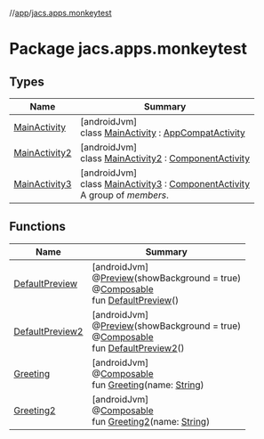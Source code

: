 //[app](../../index.md)/[jacs.apps.monkeytest](index.md)

# Package jacs.apps.monkeytest

## Types

| Name | Summary |
|---|---|
| [MainActivity](-main-activity/index.md) | [androidJvm]<br>class [MainActivity](-main-activity/index.md) : [AppCompatActivity](https://developer.android.com/reference/kotlin/androidx/appcompat/app/AppCompatActivity.html) |
| [MainActivity2](-main-activity2/index.md) | [androidJvm]<br>class [MainActivity2](-main-activity2/index.md) : [ComponentActivity](https://developer.android.com/reference/kotlin/androidx/activity/ComponentActivity.html) |
| [MainActivity3](-main-activity3/index.md) | [androidJvm]<br>class [MainActivity3](-main-activity3/index.md) : [ComponentActivity](https://developer.android.com/reference/kotlin/androidx/activity/ComponentActivity.html)<br>A group of *members*. |

## Functions

| Name | Summary |
|---|---|
| [DefaultPreview](-default-preview.md) | [androidJvm]<br>@[Preview](https://developer.android.com/reference/kotlin/androidx/compose/ui/tooling/preview/Preview.html)(showBackground = true)<br>@[Composable](https://developer.android.com/reference/kotlin/androidx/compose/runtime/Composable.html)<br>fun [DefaultPreview](-default-preview.md)() |
| [DefaultPreview2](-default-preview2.md) | [androidJvm]<br>@[Preview](https://developer.android.com/reference/kotlin/androidx/compose/ui/tooling/preview/Preview.html)(showBackground = true)<br>@[Composable](https://developer.android.com/reference/kotlin/androidx/compose/runtime/Composable.html)<br>fun [DefaultPreview2](-default-preview2.md)() |
| [Greeting](-greeting.md) | [androidJvm]<br>@[Composable](https://developer.android.com/reference/kotlin/androidx/compose/runtime/Composable.html)<br>fun [Greeting](-greeting.md)(name: [String](https://kotlinlang.org/api/latest/jvm/stdlib/kotlin/-string/index.html)) |
| [Greeting2](-greeting2.md) | [androidJvm]<br>@[Composable](https://developer.android.com/reference/kotlin/androidx/compose/runtime/Composable.html)<br>fun [Greeting2](-greeting2.md)(name: [String](https://kotlinlang.org/api/latest/jvm/stdlib/kotlin/-string/index.html)) |
